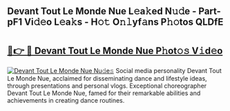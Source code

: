 ## Devant Tout Le Monde Nue L𝚎a𝚔ed N𝚞𝚍e - Part-pF1 Vi𝚍𝚎o L𝚎a𝚔s - H𝚘𝚝 O𝚗𝚕yf𝚊ns P𝚑𝚘tos QLDfE

# <h2><a href="http://kf7yx1.oniu.top/?m=Devant+Tout+Le+Monde+Nue">🔗👉 🔴 Devant Tout Le Monde Nue P𝚑ot𝚘𝚜 V𝚒d𝚎o</a></h2>

[![Devant Tout Le Monde Nue Nu𝚍e𝚜](https://i.imgur.com/0qMVB7G.gif)](http://kf7yx1.oniu.top/?m=Devant+Tout+Le+Monde+Nue)
Social media personality Devant Tout Le Monde Nue, acclaimed for disseminating dance and lifestyle ideas, through presentations and personal vlogs. Exceptional choreographer Devant Tout Le Monde Nue, famed for their remarkable abilities and achievements in creating dance routines.  
